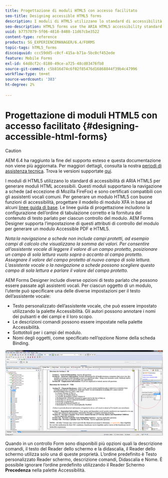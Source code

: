 ```yaml
---
title: Progettazione di moduli HTML5 con accesso facilitato
seo-title: Designing accessible HTML5 forms
description: I moduli di HTML5 utilizzano lo standard di accessibilità di ARIA HTML5. Questi moduli supportano la navigazione a schede e sono certificati compatibili con gli assistenti vocali comuni.
seo-description: HTML5 forms use the ARIA HTML5 accessibility standard. These forms support tabbed navigation and are certified to be compatible with common screen readers.
uuid: b7757079-5f06-4818-8488-11d67cbe3522
content-type: reference
products: SG_EXPERIENCEMANAGER/6.4/FORMS
topic-tags: hTML5_forms
discoiquuid: ccc59dd5-c0cf-415a-b71a-5bc0cf452ede
feature: Mobile Forms
exl-id: 64d8cf2c-8180-49ce-a725-48cd03476fb8
source-git-commit: c5b816d74c6f02f85476d16868844f39b4c47996
workflow-type: tm+mt
source-wordcount: '383'
ht-degree: 2%

---
```


# Progettazione di moduli HTML5 con accesso facilitato {#designing-accessible-html-forms}

>[!CAUTION]
>
>AEM 6.4 ha raggiunto la fine del supporto esteso e questa documentazione non viene più aggiornata. Per maggiori dettagli, consulta la nostra [periodi di assistenza tecnica](https://helpx.adobe.com/it/support/programs/eol-matrix.html). Trova le versioni supportate [qui](https://experienceleague.adobe.com/docs/).

I moduli di HTML5 utilizzano lo standard di accessibilità di ARIA HTML5 per generare moduli HTML accessibili. Questi moduli supportano la navigazione a schede (ad eccezione di Mozilla FireFox) e sono certificati compatibili con gli assistenti vocali comuni. Per generare un modulo HTML5 con buone funzioni di accessibilità, progettare il modello di modulo XFA in base ad alcuni [linee guida di base](/help/forms/using/best-practices-for-html5-forms.md). Le linee guida di progettazione includono la configurazione dell’ordine di tabulazione corretto e la fornitura del contenuto di testo parlato per ciascun controllo del modulo. AEM Forms Designer supporta l’impostazione di questi attributi di controllo del modulo per generare un modulo Accessible PDF e HTML5.

*Nota:la navigazione a schede non include campi protetti, ad esempio campi di calcolo che visualizzano la somma dei valori. Per consentire all’assistente vocale di leggere il valore di un campo protetto, posizionare un campo di sola lettura vuoto sopra o accanto al campo protetto. Assegnare il valore del campo protetto al nuovo campo di sola lettura. L’assistente vocale o la navigazione a schede possono scegliere questo campo di sola lettura e parlare il valore del campo protetto.*

AEM Forms Designer include diverse opzioni di testo parlato che possono essere passate agli assistenti vocali. Per ciascun oggetto di un modulo, l’utente può specificare una delle diverse impostazioni per il testo dell’assistente vocale:

* Testo personalizzato dell’assistente vocale, che può essere impostato utilizzando la palette Accessibilità. Gli autori possono annotare i nomi dei pulsanti e dei campi e il loro scopo.
* Le descrizioni comandi possono essere impostate nella palette Accessibilità.
* Sottotitoli per i campi del modulo.
* Nomi degli oggetti, come specificato nell’opzione Nome della scheda Binding.

![accessibilità](assets/accessibility.png)

Quando in un controllo Form sono disponibili più opzioni quali la descrizione comandi, il testo del Reader dello schermo e la didascalia, il Reader dello schermo utilizza solo una di queste proprietà. L’ordine predefinito è Testo personalizzato Reader schermo, descrizione comandi, Didascalia e Nome. È possibile ignorare l’ordine predefinito utilizzando il Reader Schermo **Precedenza** nella palette Accessibilità.
